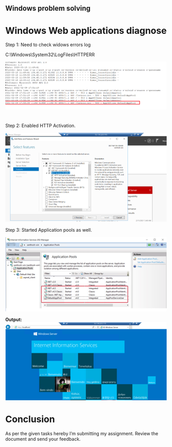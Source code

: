 ## Windows problem solving

# Windows Web applications diagnose

Step 1: Need to check widows errors log

C:\\Windows\\System32\\LogFiles\\HTTPERR

![](media/044bea236421f0068c488c08c86138fc.png)

# 

Step 2: Enabled HTTP Activation.

![](media/2b25f8ea057459ca3ca745a1a437acd6.png)

Step 3: Started Application pools as well.

![](media/e7fb0d4ccfcdbd450b19d738a7c921d8.png)

**Output:**  
**![](media/1e4f90e127eddfc07a48619b94966a7b.png)**

# Conclusion

As per the given tasks hereby I’m submitting my assignment. Review the document
and send your feedback.
